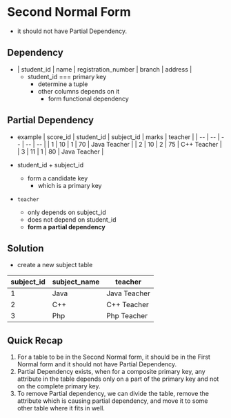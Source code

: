 # Second Normal Form
* it should not have Partial Dependency.


## Dependency
* | student_id | name | registration_number | branch | address |
    * student_id === primary key
        * determine a tuple
        * other columns depends on it
            * form functional dependency

## Partial Dependency

* example
| score_id | student_id | subject_id | marks | teacher |
| -- | -- | -- | -- | -- |
| 1 | 10 | 1 | 70 | Java Teacher |
| 2 | 10 | 2 | 75 | C++ Teacher |
| 3 | 11 | 1 | 80 | Java Teacher |

* student_id + subject_id
    * form a candidate key
        * which is a primary key
* `teacher`
    * only depends on subject_id
    * does not depend on student_id
    * **form a partial dependency**


## Solution
* create a new subject table

| subject_id | subject_name | teacher |
| -- | -- | -- |
| 1 | Java | Java Teacher |
| 2	| C++ | C++ Teacher |
| 3 |	Php |	Php Teacher |

## Quick Recap
1. For a table to be in the Second Normal form, it should be in the First Normal form and it should not have Partial Dependency.
2. Partial Dependency exists, when for a composite primary key, any attribute in the table depends only on a part of the primary key and not on the complete primary key.
3. To remove Partial dependency, we can divide the table, remove the attribute which is causing partial dependency, and move it to some other table where it fits in well.
